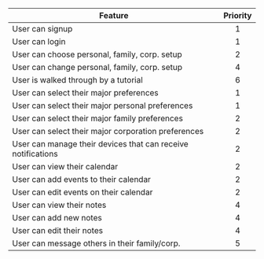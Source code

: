 | Feature                   | Priority  |
| ------------------------- |:-----:|
| User can signup | 1 |
| User can login | 1 |
| User can choose personal, family, corp. setup  | 2 |
| User can change personal, family, corp. setup | 4 |
| User is walked through by a tutorial | 6 |
| User can select their major preferences | 1 |
| User can select their major personal preferences | 1 |
| User can select their major family preferences | 2 |
| User can select their major corporation preferences | 2 |
| User can manage their devices that can receive notifications | 2 |
| User can view their calendar | 2 |
| User can add events to their calendar | 2 |
| User can edit events on their calendar | 2 |
| User can view their notes | 4 |
| User can add new notes | 4 |
| User can edit their notes | 4 |
| User can message others in their family/corp. | 5 |